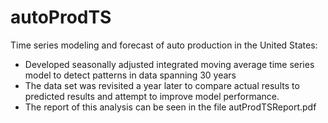 # autoProdTS

Time series modeling and forecast of auto production in the United States:

- Developed seasonally adjusted integrated moving average time series model to detect patterns in data spanning 30 years
- The data set was revisited a year later to compare actual results to predicted results and attempt to improve model performance.
- The report of this analysis can be seen in the file autProdTSReport.pdf 
